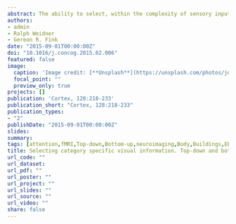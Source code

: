 ```yaml
---
abstract: The ability to select, within the complexity of sensory input, the information most relevant for our purposes is influenced by both internal settings (i.e., top-down control) and salient features of external stimuli (i.e., bottom-up control). We here investigated using fMRI the neural underpinning of the interaction of top-down and bottom-up processes, as well as their effects on extrastriate areas processing visual stimuli in a category-selective fashion. We presented photos of bodies or buildings embedded into frequency-matched visual noise to the subjects. Stimulus saliency changed gradually due to an altered degree to which photos stood-out in relation to the surrounding noise (hence generating stronger bottom-up control signals). Top-down settings were manipulated via instruction. Participants were asked to attend one stimulus category (i.e., “is there a body?” or “is there a building?”). Highly salient stimuli that were inconsistent with participants’ attentional top-down template activated the inferior frontal junction and dorsal parietal regions bilaterally. Stimuli consistent with participants’ current attentional set additionally activated insular cortex and the parietal operculum. Furthermore, the extrastriate body area (EBA) exhibited increased neural activity when attention was directed to bodies. However, the latter effect was found only when stimuli were presented at intermediate saliency levels, thus suggesting a top-down modulation of this region only in the presence of weak bottom-up signals. Taken together, our results highlight the role of the inferior frontal junction and posterior parietal regions in integrating bottom-up and top-down attentional control signals.
authors:
- admin
- Ralph Weidner
- Gereon R. Fink
date: "2015-09-01T00:00:00Z"
doi: "10.1016/j.concog.2015.02.006"
featured: false
image:
  caption: 'Image credit: [**Unsplash**](https://unsplash.com/photos/jdD8gXaTZsc)'
  focal_point: ""
  preview_only: true
projects: []
publication: 'Cortex, 128:218-233'
publication_short: "Cortex, 128:218-233"
publication_types:
- "2"
publishDate: "2015-09-01T00:00:00Z"
slides: 
summary:
tags: [attention,fMRI,Top-down,Bottom-up,neuroimaging,Body,Buildings,EBA,PPA,parietal cortex]
title: Selecting category specific visual information. Top-down and bottom-up control of object based attention
url_code: ""
url_dataset: 
url_pdf: ""
url_poster: ""
url_project: ""
url_slides: ""
url_source: ""
url_video: ""
share: false
---
```

